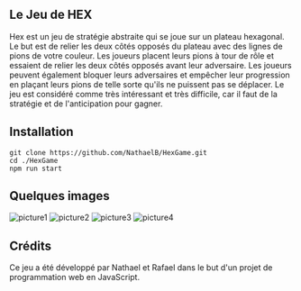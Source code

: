 ## Le Jeu de HEX
Hex est un jeu de stratégie abstraite qui se joue sur un plateau hexagonal. Le but est de relier les deux côtés opposés du plateau avec des lignes de pions de votre couleur. Les joueurs placent leurs pions à tour de rôle et essaient de relier les deux côtés opposés avant leur adversaire. Les joueurs peuvent également bloquer leurs adversaires et empêcher leur progression en plaçant leurs pions de telle sorte qu'ils ne puissent pas se déplacer. Le jeu est considéré comme très intéressant et très difficile, car il faut de la stratégie et de l'anticipation pour gagner.

## Installation

```
git clone https://github.com/NathaelB/HexGame.git
cd ./HexGame
npm run start
```
## Quelques images
![picture1](https://cdn.discordapp.com/attachments/937053588465786920/1053515295765037087/image.png)
![picture2](https://cdn.discordapp.com/attachments/937053588465786920/1053515473385422868/image.png)
![picture3](https://cdn.discordapp.com/attachments/937053588465786920/1053515613684904089/image.png)
![picture4](https://cdn.discordapp.com/attachments/937053588465786920/1053515723919593622/image.png)

## Crédits
Ce jeu a été développé par Nathael et Rafael dans le but d'un projet de programmation web en JavaScript.